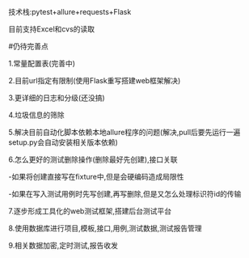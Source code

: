 技术栈:pytest+allure+requests+Flask

目前支持Excel和cvs的读取


#仍待完善点

1.常量配置表(完善中)

2.目前url指定有限制(使用Flask重写搭建web框架解决)

3.更详细的日志和分级(还没搞)

4.垃圾信息的筛除

5.解决目前自动化脚本依赖本地allure程序的问题(解决,pull后要先运行一遍setup.py会自动安装相关版本依赖)

6.怎么更好的测试删除操作(删除最好先创建),接口关联

  -如果将创建直接写在fixture中,但是会硬编码造成局限性

  -如果在写入测试用例时先写创建,再写删除,但是又怎么处理标识符id的传输

  7.逐步形成工具化的web测试框架,搭建后台测试平台

  8.使用数据库进行项目,模板,接口,用例,测试数据,测试报告管理

  9.相关数据加密,定时测试,报告收发
